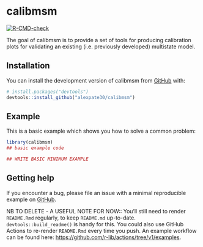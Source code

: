 
<!-- README.md is generated from README.Rmd. Please edit that file -->

# calibmsm

<!-- badges: start -->

[![R-CMD-check](https://github.com/alexpate30/calibmsm/actions/workflows/R-CMD-check.yaml/badge.svg)](https://github.com/alexpate30/calibmsm/actions/workflows/R-CMD-check.yaml)
<!-- badges: end -->

The goal of calibmsm is to provide a set of tools for producing
calibration plots for validating an existing (i.e. previously developed)
multistate model.

## Installation

You can install the development version of calibmsm from
[GitHub](https://github.com/) with:

``` r
# install.packages("devtools")
devtools::install_github("alexpate30/calibmsm")
```

## Example

This is a basic example which shows you how to solve a common problem:

``` r
library(calibmsm)
## basic example code

## WRITE BASIC MINIMUM EXAMPLE
```

## Getting help

If you encounter a bug, please file an issue with a minimal reproducible
example on [GitHub](https://github.com/alexpate30/calibmsm).

NB TO DELETE - A USEFUL NOTE FOR NOW:: You’ll still need to render
`README.Rmd` regularly, to keep `README.md` up-to-date.
`devtools::build_readme()` is handy for this. You could also use GitHub
Actions to re-render `README.Rmd` every time you push. An example
workflow can be found here:
<https://github.com/r-lib/actions/tree/v1/examples>.

